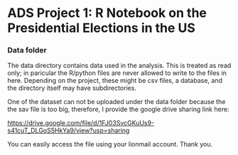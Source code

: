 # ADS Project 1:  R Notebook on the Presidential Elections in the US

### Data folder

The data directory contains data used in the analysis. This is treated as read only; in paricular the R/python files are never allowed to write to the files in here. Depending on the project, these might be csv files, a database, and the directory itself may have subdirectories.

One of the dataset can not be uploaded under the data folder because the the sav file is too big, therefore, I provide the google drive sharing link here: 

https://drive.google.com/file/d/1FJ03SvcGKuUs9-s41cuT_DLGoS5HkYa9/view?usp=sharing

You can easily access the file using your lionmail account. Thank you.
